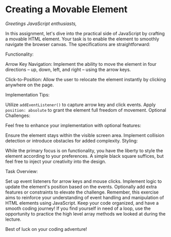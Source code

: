 # Creating a Movable Element

_Greetings JavaScript enthusiasts,_

In this assignment, let's dive into the practical side of JavaScript by crafting a movable HTML element. Your task is to enable the element to smoothly navigate the browser canvas. The specifications are straightforward:

Functionality:

Arrow Key Navigation: Implement the ability to move the element in four directions – up, down, left, and right – using the arrow keys.

Click-to-Position: Allow the user to relocate the element instantly by clicking anywhere on the page.

Implementation Tips:

Utilize `addEventListener()` to capture arrow key and click events.
Apply `position: absolute` to grant the element full freedom of movement.
Optional Challenges:

Feel free to enhance your implementation with optional features:

Ensure the element stays within the visible screen area.
Implement collision detection or introduce obstacles for added complexity.
Styling:

While the primary focus is on functionality, you have the liberty to style the element according to your preferences. A simple black square suffices, but feel free to inject your creativity into the design.

Task Overview:

Set up event listeners for arrow keys and mouse clicks.
Implement logic to update the element's position based on the events.
Optionally add extra features or constraints to elevate the challenge.
Remember, this exercise aims to reinforce your understanding of event handling and manipulation of HTML elements using JavaScript. Keep your code organized, and have a smooth coding journey! If you find yourself in need of a loop, use the opportunity to practice the high level array methods we looked at during the lecture.

Best of luck on your coding adventure!
